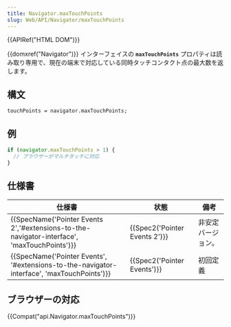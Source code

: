 ```yaml
---
title: Navigator.maxTouchPoints
slug: Web/API/Navigator/maxTouchPoints
---
```

{{APIRef("HTML DOM")}}

{{domxref("Navigator")}} インターフェイスの **`maxTouchPoints`** プロパティは読み取り専用で、現在の端末で対応している同時タッチコンタクト点の最大数を返します。

## 構文

```
touchPoints = navigator.maxTouchPoints;
```

## 例

```js
if (navigator.maxTouchPoints > 1) {
  // ブラウザーがマルチタッチに対応
}
```

## 仕様書

| 仕様書                                                                                                                   | 状態                                     | 備考               |
| ------------------------------------------------------------------------------------------------------------------------ | ---------------------------------------- | ------------------ |
| {{SpecName('Pointer Events 2','#extensions-to-the-navigator-interface', 'maxTouchPoints')}} | {{Spec2('Pointer Events 2')}} | 非安定バージョン。 |
| {{SpecName('Pointer Events', '#extensions-to-the-navigator-interface', 'maxTouchPoints')}} | {{Spec2('Pointer Events')}}     | 初回定義           |

## ブラウザーの対応

{{Compat("api.Navigator.maxTouchPoints")}}
